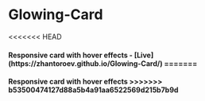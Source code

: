 # Glowing-Card
<<<<<<< HEAD
<h4>Responsive card with hover effects - [Live](https://zhantoroev.github.io/Glowing-Card/)
=======
<h4>Responsive card with hover effects
>>>>>>> b53500474127d88a5b4a91aa6522569d215b7b9d
